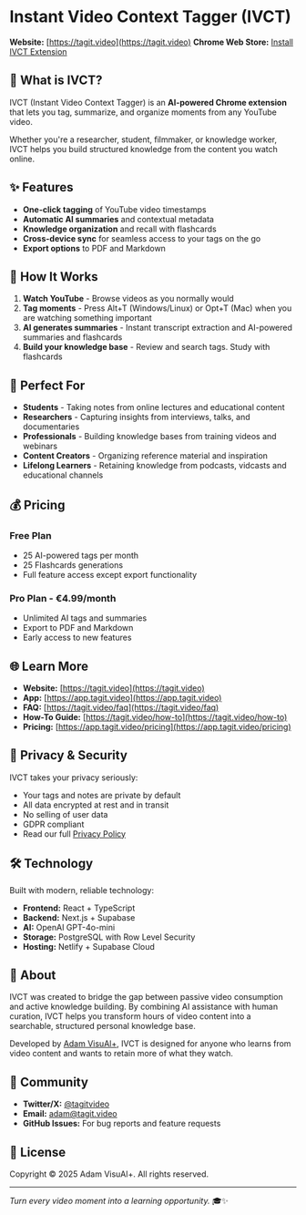 # Instant Video Context Tagger (IVCT)

**Website:** [https://tagit.video](https://tagit.video)
**Chrome Web Store:** [Install IVCT Extension](https://chromewebstore.google.com/detail/ivct-instant-video-contex/bdicikdkiobadnneahpfpgmbgchppnfn)

## 🧠 What is IVCT?

IVCT (Instant Video Context Tagger) is an **AI-powered Chrome extension** that lets you tag, summarize, and organize moments from any YouTube video.

Whether you're a researcher, student, filmmaker, or knowledge worker, IVCT helps you build structured knowledge from the content you watch online.

## ✨ Features
- **One-click tagging** of YouTube video timestamps
- **Automatic AI summaries** and contextual metadata
- **Knowledge organization** and recall with flashcards
- **Cross-device sync** for seamless access to your tags on the go
- **Export options** to PDF and Markdown

## 🚀 How It Works

1. **Watch YouTube** - Browse videos as you normally would
2. **Tag moments** - Press Alt+T (Windows/Linux) or Opt+T (Mac) when you are watching something important
3. **AI generates summaries** - Instant transcript extraction and AI-powered summaries and flashcards
4. **Build your knowledge base** - Review and search tags. Study with flashcards

## 🎯 Perfect For

- **Students** - Taking notes from online lectures and educational content
- **Researchers** - Capturing insights from interviews, talks, and documentaries
- **Professionals** - Building knowledge bases from training videos and webinars
- **Content Creators** - Organizing reference material and inspiration
- **Lifelong Learners** - Retaining knowledge from podcasts, vidcasts and educational channels

## 💰 Pricing

### Free Plan 
- 25 AI-powered tags per month
- 25 Flashcards generations
- Full feature access except export functionality

### Pro Plan - €4.99/month
- Unlimited AI tags and summaries
- Export to PDF and Markdown
- Early access to new features

## 🌐 Learn More

- **Website:** [https://tagit.video](https://tagit.video)
- **App:** [https://app.tagit.video](https://app.tagit.video)
- **FAQ:** [https://tagit.video/faq](https://tagit.video/faq)
- **How-To Guide:** [https://tagit.video/how-to](https://tagit.video/how-to)
- **Pricing:** [https://app.tagit.video/pricing](https://app.tagit.video/pricing)

## 🔐 Privacy & Security

IVCT takes your privacy seriously:
- Your tags and notes are private by default
- All data encrypted at rest and in transit
- No selling of user data
- GDPR compliant
- Read our full [Privacy Policy](https://tagit.video/privacy)

## 🛠️ Technology

Built with modern, reliable technology:
- **Frontend:** React + TypeScript
- **Backend:** Next.js + Supabase
- **AI:** OpenAI GPT-4o-mini
- **Storage:** PostgreSQL with Row Level Security
- **Hosting:** Netlify + Supabase Cloud

## 📣 About

IVCT was created to bridge the gap between passive video consumption and active knowledge building. By combining AI assistance with human curation, IVCT helps you transform hours of video content into a searchable, structured personal knowledge base.

Developed by [Adam VisuAl+](https://linkedin.com/in/adampetritsis), IVCT is designed for anyone who learns from video content and wants to retain more of what they watch.

## 🤝 Community

- **Twitter/X:** [@tagitvideo](https://x.com/adamvisu)
- **Email:** adam@tagit.video
- **GitHub Issues:** For bug reports and feature requests

## 📄 License

Copyright © 2025 Adam VisuAl+. All rights reserved.

---

*Turn every video moment into a learning opportunity.* 🎓✨
